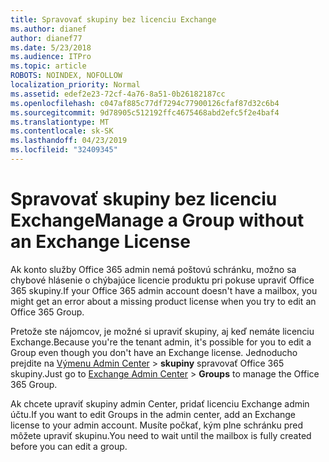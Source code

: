 ```yaml
---
title: Spravovať skupiny bez licenciu Exchange
ms.author: dianef
author: dianef77
ms.date: 5/23/2018
ms.audience: ITPro
ms.topic: article
ROBOTS: NOINDEX, NOFOLLOW
localization_priority: Normal
ms.assetid: edef2e23-72cf-4a76-8a51-0b26182187cc
ms.openlocfilehash: c047af885c77df7294c77900126cfaf87d32c6b4
ms.sourcegitcommit: 9d78905c512192ffc4675468abd2efc5f2e4baf4
ms.translationtype: MT
ms.contentlocale: sk-SK
ms.lasthandoff: 04/23/2019
ms.locfileid: "32409345"
---
```

# <a name="manage-a-group-without-an-exchange-license"></a><span data-ttu-id="e6e0c-102">Spravovať skupiny bez licenciu Exchange</span><span class="sxs-lookup"><span data-stu-id="e6e0c-102">Manage a Group without an Exchange License</span></span>

<span data-ttu-id="e6e0c-103">Ak konto služby Office 365 admin nemá poštovú schránku, možno sa chybové hlásenie o chýbajúce licencie produktu pri pokuse upraviť Office 365 skupiny.</span><span class="sxs-lookup"><span data-stu-id="e6e0c-103">If your Office 365 admin account doesn't have a mailbox, you might get an error about a missing product license when you try to edit an Office 365 Group.</span></span>
  
<span data-ttu-id="e6e0c-104">Pretože ste nájomcov, je možné si upraviť skupiny, aj keď nemáte licenciu Exchange.</span><span class="sxs-lookup"><span data-stu-id="e6e0c-104">Because you're the tenant admin, it's possible for you to edit a Group even though you don't have an Exchange license.</span></span> <span data-ttu-id="e6e0c-105">Jednoducho prejdite na [Výmenu Admin Center](https://outlook.office365.com/ecp.aspx) \> **skupiny** spravovať Office 365 skupiny.</span><span class="sxs-lookup"><span data-stu-id="e6e0c-105">Just go to [Exchange Admin Center](https://outlook.office365.com/ecp.aspx) \> **Groups** to manage the Office 365 Group.</span></span> 
  
<span data-ttu-id="e6e0c-106">Ak chcete upraviť skupiny admin Center, pridať licenciu Exchange admin účtu.</span><span class="sxs-lookup"><span data-stu-id="e6e0c-106">If you want to edit Groups in the admin center, add an Exchange license to your admin account.</span></span> <span data-ttu-id="e6e0c-107">Musíte počkať, kým plne schránku pred môžete upraviť skupinu.</span><span class="sxs-lookup"><span data-stu-id="e6e0c-107">You need to wait until the mailbox is fully created before you can edit a group.</span></span>
  

